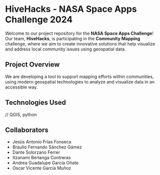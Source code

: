 # HiveHacks - NASA Space Apps Challenge 2024

Welcome to our project repository for the **NASA Space Apps Challenge**! Our team, **HiveHacks**, is participating in the **Community Mapping** challenge, where we aim to create innovative solutions that help visualize and address local community issues using geospatial data.

## Project Overview

We are developing a tool to support mapping efforts within communities, using modern geospatial technologies to analyze and visualize data in an accessible way.

## Technologies Used

// QGIS, python

## Collaborators

- Jesús Antonio Frías Fonseca
- Braulio Fernando Sánchez Gámez
- Dante Solorzano Ferrer
- Itzanami Berlanga Contreras
- Andrea Guadalupe García Oñate
- Oscar Vicente García Muñoz
